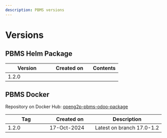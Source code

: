 ```yaml
---
description: PBMS versions
---
```


# Versions

## PBMS Helm Package

<table><thead><tr><th width="121">Version</th><th width="116">Created on</th><th>Contents</th></tr></thead><tbody><tr><td>1.2.0</td><td></td><td></td></tr></tbody></table>

## PBMS Docker

Repository on Docker Hub:  [openg2p-pbms-odoo-package](https://hub.docker.com/r/openg2p/openg2p-pbms-odoo-package/tags)

<table><thead><tr><th width="116">Tag</th><th width="128">Created on</th><th>Description</th></tr></thead><tbody><tr><td>1.2.0</td><td>17-Oct-2024</td><td>Latest on branch 17.0-1.2</td></tr></tbody></table>
